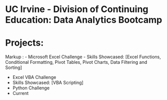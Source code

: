 # UC Irvine - Division of Continuing Education: Data Analytics Bootcamp

# Projects:
Markup : - Microsoft Excel Challenge
    - Skills Showcased: [Excel Functions, Conditional Formatting, Pivot Tables, Pivot Charts, Data Filtering and Sorting]
  - Excel VBA Challenge
   - Skills Showcased: [VBA Scripting]
  - Python Challenge
   - Current
  
